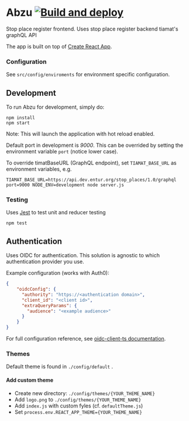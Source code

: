 # Abzu [![Build and deploy](https://github.com/entur/abzu/actions/workflows/build_and_deploy.yml/badge.svg)](https://github.com/entur/abzu/actions/workflows/build_and_deploy.yml)

Stop place register frontend.
Uses stop place register backend tiamat's graphQL API

The app is built on top of [Create React App](https://create-react-app.dev/docs/getting-started).

### Configuration

See `src/config/enviroments` for environment specific configuration.

## Development

To run Abzu for development, simply do:

```
npm install
npm start
```

Note: This will launch the application with hot reload enabled.

Default port in development is _9000_. This can be overrided by setting the environment
variable `port` (notice lower case).

To override timatBaseURL (GraphQL endpoint), set `TIAMAT_BASE_URL` as environment variables, e.g.

```
TIAMAT_BASE_URL=https://api.dev.entur.org/stop_places/1.0/graphql port=9000 NODE_ENV=development node server.js
```

### Testing

Uses [Jest](https://facebook.github.io/jest/) to test unit and reducer testing

```
npm test
```

## Authentication

Uses OIDC for authentication. This solution is agnostic to which authentication provider you use.

Example configuration (works with Auth0):

```json
{
    "oidcConfig": {
      "authority": "https://<authentication domain>",
      "client_id": "<client id>",
      "extraQueryParams": {
        "audience": "<example audience>"
      }
    }
}
  ```

For full configuration reference, see [oidc-client-ts documentation](https://authts.github.io/oidc-client-ts/interfaces/UserManagerSettings.html).

### Themes

Default theme is found in `./config/default` .

#### Add custom theme

* Create new directory: `./config/themes/{YOUR_THEME_NAME}`
* Add `logo.png` to `./config/themes/{YOUR_THEME_NAME}`
* Add `index.js` with custom fyles (cf. `defaultTheme.js`)
* Set `process.env.REACT_APP_THEME={YOUR_THEME_NAME}`

